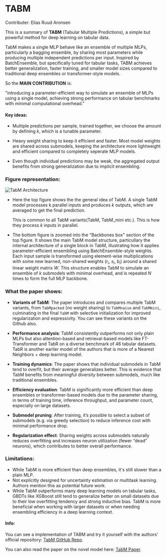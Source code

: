 # TABM
Contributer: Elias Ruud Aronsen

This is a summary of **TABM** (Tabular Multiple Predictions), a simple but powerful method for deep learning on tabular data.

TabM makes a single MLP behave like an ensemble of multiple MLPs, particularly a bagging ensemble,
by sharing most parameters while producing multiple independent predictions per input.
Inspired by BatchEnsemble, but specifically tuned for tabular tasks, TABM achieves better generalization,
faster training, and smaller model sizes compared to traditional deep ensembles or transformer-style models.

So the **MAIN CONTRIBUTION** is:

"introducing a parameter-efficient way to simulate an ensemble of MLPs using a single model,
achieving strong performance on tabular benchmarks with minimal computational overhead."


#### Key ideas:

- Multiple predictions per sample, trained together, we choose the amount by defining $k$, which is a tunable parameter.

- Heavy weight sharing to keep it efficient and faster. Most model weights are shared across submodels,
keeping the architecture more lightweight and efficient compared to completely seperate MLP models.

- Even though individual predictions may be weak, the aggregated output benefits from strong generalization due to implicit ensembling.

### Figure representation:

![TabM Architecture](figures/tabm_figure.png)

- Here the top figure shows the the general idea of TabM. 
   A single TabM model processes k parallel inputs and produces $k$ outputs, which are averaged to get the final prediction.

   This is common to all TabM variants(TabM, TabM_mini etc.). This is how they process $k$ inputs in parallel.

- The bottom figure is zoomed into the "Backbones box" section of the top figure.
It shows the main TabM model structure, particullary the internal architecture of a single block in TabM,
illustrating how it applies parameter-efficient ensembling using BatchEnsemble-style weights.
Each input sample is transformed using element-wise multiplications with some new learned,
non-shared weights ($r_i$, $s_i$, $b_i$) around a shared linear weight matrix $W$.
This structure enables TabM to simulate an ensemble of $k$ submodels with minimal overhead,
and is repeated $N$ times to form the full MLP backbone.



### What the paper shows:

- **Variants of TabM**: The paper introduces and compares multiple TabM variants,
from `TabMpacked` (no weight sharing) to `TabMnaive` and `TabMmini`,
culminating in the final `TabM` with selective initialization for improved regularization and expressivity.
You can see these variants on the Github also.

- **Performance analysis**: TabM consistently outperforms not only plain MLPs but also attention-based and
retrieval-based models like FT-Transformer and TabR on a diverse benchmark of 46 tabular datasets.
TabR is another earlier model of the authors that is more of a Nearest Neighbors + deep learning model. 

- **Training dynamics**: The paper shows that individual submodels in TabM tend to overfit,
but their average generalizes better.
This is evidence that TabM benefits from meaningful diversity between submodels, much like traditional ensembles.

- **Efficiency evaluation**: TabM is significantly more efficient than deep ensembles or transformer-based models due to the parameter sharing,
in terms of training time, inference throughput, and parameter count, especially on large datasets.

- **Submodel pruning**: After training, it’s possible to select a subset of submodels (e.g. via greedy selection)
to reduce inference cost with minimal performance drop.

- **Regularization effect**: Sharing weights across submodels naturally reduces overfitting and
increases neuron utilization (fewer “dead” neurons), which contributes to better overall performance.



### Limitations:

- While TabM is more efficient than deep ensembles, it's still slower than a plain MLP.
- Not explicitly designed for uncertainty estimation or multitask learning. Authors mention this as potential future work.
- While TabM outperforms many deep learning models on tabular tasks, GBDTs like XGBoost still tend to generalize better on
small datasets due to their low overfitting tendency and strong inductive bias.
TabM is more beneficial when working with larger datasets or when needing ensembling efficiency in a deep learning context.



#### Info:

You can see a implementation of TABM and try it yourself with the authors' official repository: [TabM GitHub Repo](https://github.com/yandex-research/tabm).

You can also read the paper on the novel model here: [TabM Paper](https://arxiv.org/abs/2410.24210).
